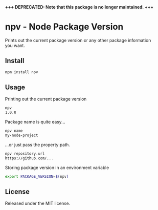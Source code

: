 **+++ DEPRECATED: Note that this package is no longer maintained. +++**

# npv - Node Package Version
Prints out the current package version or any other package information you want.

## Install
```bash
npm install npv
```

## Usage
Printing out the current package version

```bash
npv
1.0.0
```

Package name is quite easy...
```bash
npv name
my-node-project
```

...or just pass the property path.
```bash
npv repository.url
https://github.com/...
```

Storing package version in an environment variable    
```bash
export PACKAGE_VERSION=$(npv)
```

## License
Released under the MIT license.
